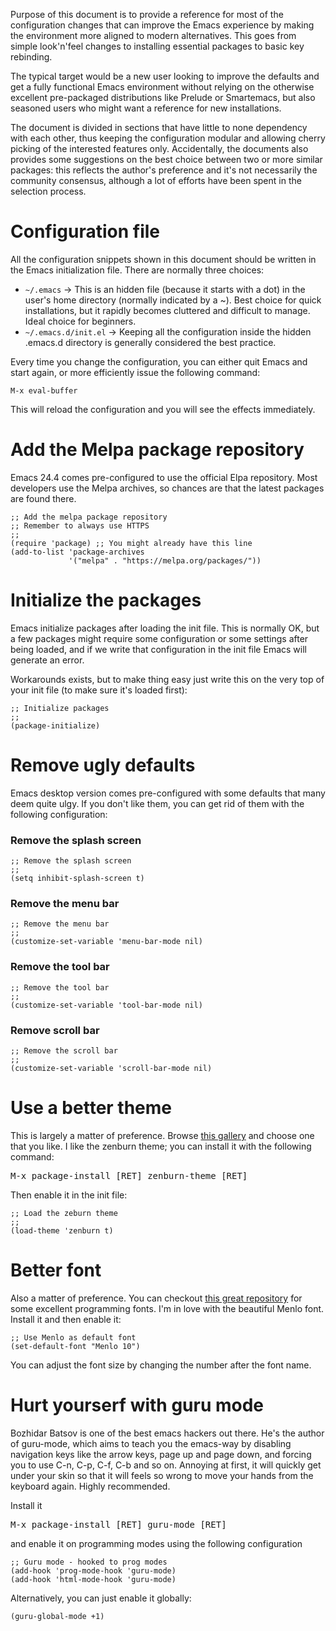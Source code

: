 Purpose of this document is to provide a reference for most of the
configuration changes that can improve the Emacs experience by making
the environment more aligned to modern alternatives. This goes from
simple look'n'feel changes to installing essential packages to basic
key rebinding.

The typical target would be a new user looking to improve the defaults
and get a fully functional Emacs environment without relying on the
otherwise excellent pre-packaged distributions like Prelude or
Smartemacs, but also seasoned users who might want a reference for new
installations.

The document is divided in sections that have little to none
dependency with each other, thus keeping the configuration modular and
allowing cherry picking of the interested features only. Accidentally,
the documents also provides some suggestions on the best choice
between two or more similar packages: this reflects the author's
preference and it's not necessarily the community consensus, although
a lot of efforts have been spent in the selection process.

# Configuration file

All the configuration snippets shown in this document should be written in the Emacs
initialization file. There are normally three choices:

* `~/.emacs` -> This is an hidden file (because it starts with a dot) in
the user's home directory (normally indicated by a ~). Best choice for
quick installations, but it rapidly becomes cluttered and difficult to
manage. Ideal choice for beginners.
* `~/.emacs.d/init.el` -> Keeping all the configuration inside the
hidden .emacs.d directory is generally considered the best practice.

Every time you change the configuration, you can either quit Emacs and
start again, or more efficiently issue the following command:

```
M-x eval-buffer
```

This will reload the configuration and you will see the effects
immediately.

# Add the Melpa package repository

Emacs 24.4 comes pre-configured to use the official Elpa
repository. Most developers use the Melpa archives, so chances are
that the latest packages are found there.

```elisp
;; Add the melpa package repository
;; Remember to always use HTTPS
;;
(require 'package) ;; You might already have this line
(add-to-list 'package-archives
             '("melpa" . "https://melpa.org/packages/"))
```

# Initialize the packages

Emacs initialize packages after loading the init file. This is
normally OK, but a few packages might require some configuration or
some settings after being loaded, and if we write that configuration
in the init file Emacs will generate an error.

Workarounds exists, but to make thing easy just write this on the very
top of your init file (to make sure it's loaded first):

```elist
;; Initialize packages
;;
(package-initialize)
```

# Remove ugly defaults

Emacs desktop version comes pre-configured with some defaults that
many deem quite ulgy. If you don't like them, you can get rid of
them with the following configuration:

### Remove the splash screen ###

```elisp
;; Remove the splash screen
;; 
(setq inhibit-splash-screen t)
```

### Remove the menu bar ###

```elisp
;; Remove the menu bar
;;
(customize-set-variable 'menu-bar-mode nil)
```
### Remove the tool bar ###

```elisp
;; Remove the tool bar
;;
(customize-set-variable 'tool-bar-mode nil)
```

### Remove scroll bar ###

```elisp
;; Remove the scroll bar
;;
(customize-set-variable 'scroll-bar-mode nil)
```

# Use a better theme

This is largely a matter of preference. Browse
[this gallery](https://emacsthemes.com/) and choose one that you like.
I like the zenburn theme; you can install it with the following command:

<kbd>M-x package-install [RET] zenburn-theme [RET]</kbd>

Then enable it in the init file:

```elisp
;; Load the zeburn theme
;;
(load-theme 'zenburn t)
```

# Better font

Also a matter of preference. You can checkout
[this great repository](https://github.com/hbin/top-programming-fonts)
for some excellent programming fonts.
I'm in love with the beautiful Menlo
font. Install it and then enable it:

```elisp
;; Use Menlo as default font
(set-default-font "Menlo 10")
```

You can adjust the font size by changing the number after the font
name.

# Hurt yourserf with guru mode

Bozhidar Batsov is one of the best emacs hackers out there. He's the author
of guru-mode, which aims to teach you the emacs-way by disabling navigation
keys like the arrow keys, page up and page down, and forcing you to use
C-n, C-p, C-f, C-b and so on. Annoying at first, it will quickly get under
your skin so that it will feels so wrong to move your hands from the keyboard
again. Highly recommended.

Install it

<kbd>M-x package-install [RET] guru-mode [RET]</kbd>

and enable it on programming modes using the following configuration

```elisp
;; Guru mode - hooked to prog modes
(add-hook 'prog-mode-hook 'guru-mode)
(add-hook 'html-mode-hook 'guru-mode)
```

Alternatively, you can just enable it globally:

```elisp
(guru-global-mode +1)
```




